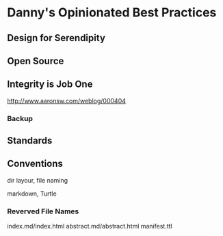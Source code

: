 # Danny's Opinionated Best Practices

## Design for Serendipity

## Open Source

## Integrity is Job One

http://www.aaronsw.com/weblog/000404

### Backup

## Standards

## Conventions

dir layour, file naming

markdown, Turtle

### Reverved File Names

index.md/index.html
abstract.md/abstract.html
manifest.ttl
